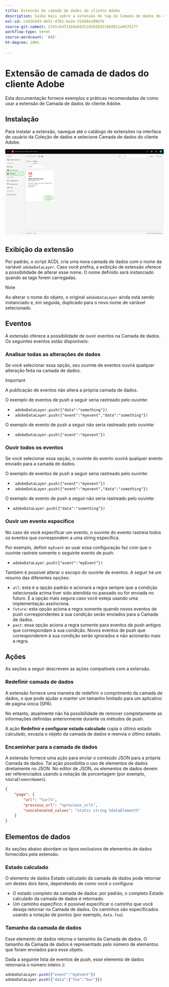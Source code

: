 ```yaml
---
title: Extensão de camada de dados do cliente Adobe
description: Saiba mais sobre a extensão de tag da Camada de dados do cliente do Adobe na Adobe Experience Platform.
exl-id: c4d1b4d3-4b51-4701-be2e-31b08e109bf6
source-git-commit: 27e5c64f31b9a68252d262b531660811a0576177
workflow-type: tm+mt
source-wordcount: '643'
ht-degree: 100%

---
```


# Extensão de camada de dados do cliente Adobe

Esta documentação fornece exemplos e práticas recomendadas de como usar a extensão de Camada de dados do cliente Adobe.

<!-- (Missing document?)
If you would like to have more details on development consideration, [please reach this page](./dev.md). -->

## Instalação

Para instalar a extensão, navegue até o catálogo de extensões na interface de usuário da Coleção de dados e selecione Camada de dados do cliente Adobe.

![Visualização da extensão ACDL no catálogo](./images/catalog.png)

<!-- (GitHub link?)
There is also the possibility to fork this project. You can download this github project, realize the change that you deem required for your specific use-case and re-upload it on your Organization as a private extension.
This installation will not be supported on our end.<br>
>[!NOTE]
>
> _Consider renaming the extension name in the extension.json file_ -->

## Exibição da extensão

Por padrão, o script ACDL cria uma nova camada de dados com o nome da variável `adobeDataLayer`. Caso você prefira, a exibição de extensão oferece a possibilidade de alterar esse nome. O nome definido será instanciado quando as tags forem carregadas.

>[!NOTE]
>
>Ao alterar o nome do objeto, o original `adobeDataLayer` ainda está sendo instanciado e, em seguida, duplicado para o novo nome de variável selecionado.

## Eventos

A extensão oferece a possibilidade de ouvir eventos na Camada de dados. Os seguintes eventos estão disponíveis:

### Analisar todas as alterações de dados

Se você selecionar essa opção, seu ouvinte de eventos ouvirá qualquer alteração feita na camada de dados.

>[!IMPORTANT]
>
>A publicação de eventos não altera a própria camada de dados.

O exemplo de eventos de push a seguir seria rastreado pelo ouvinte:

* ` adobeDataLayer.push({"data":"something"})`
* ` adobeDataLayer.push({"event":"myevent","data":"something"})`

O exemplo de evento de push a seguir não seria rastreado pelo ouvinte:

* ` adobeDataLayer.push({"event":"myevent"})`

### Ouvir todos os eventos

Se você selecionar essa opção, o ouvinte do evento ouvirá qualquer evento enviado para a camada de dados.

O exemplo de eventos de push a seguir seria rastreado pelo ouvinte:

* ` adobeDataLayer.push({"event":"myevent"})`
* ` adobeDataLayer.push({"event":"myevent","data":"something"})`

O exemplo de evento de push a seguir não seria rastreado pelo ouvinte:

* ` adobeDataLayer.push({"data":"something"}) `

### Ouvir um evento específico

No caso de você especificar um evento, o ouvinte do evento rastreia todos os eventos que correspondem a uma string específica.

Por exemplo, definir `myEvent` ao usar essa configuração faz com que o ouvinte rastreie somente o seguinte evento de push:

* `adobeDataLayer.push({"event":"myEvent"})`

Também é possível alterar o escopo do ouvinte de eventos. A seguir há um resumo das diferentes opções:

* `all`: esta é a opção padrão e acionará a regra sempre que a condição selecionada acima tiver sido atendida no passado ou for enviada no futuro. É a opção mais segura caso você esteja usando uma implementação assíncrona.
* `future`: esta opção aciona a regra somente quando novos eventos de push correspondentes à sua condição serão enviados para a Camada de dados.
* `past`: essa opção aciona a regra somente para eventos de push antigos que correspondam à sua condição. Novos eventos de push que corresponderem à sua condição serão ignorados e não acionarão mais a regra.

## Ações

As seções a seguir descrevem as ações compatíveis com a extensão.

### Redefinir camada de dados

A extensão fornece uma maneira de redefinir o comprimento da camada de dados, o que pode ajudar a manter um tamanho limitado para um aplicativo de página única (SPA).

No entanto, atualmente não há possibilidade de remover completamente as informações definidas anteriormente durante os métodos de push.

A ação **Redefinir e configurar estado calculado** copia o último estado calculado, esvazia o objeto da camada de dados e reenvia o último estado.

### Encaminhar para a camada de dados

A extensão fornece uma ação para enviar o conteúdo JSON para a própria Camada de dados. Tal ação possibilita o uso de elementos de dados diretamente no JSON. No editor de JSON, os elementos de dados devem ser referenciados usando a notação de porcentagem (por exemplo, `%dataElementName%`).

```json
{
    "page": {
        "url": "%url%",
        "previous_url": "%previous_url%",
        "concatenated_values": "static string %dataElement%"
    }
}
```

## Elementos de dados

As seções abaixo abordam os tipos exclusivos de elementos de dados fornecidos pela extensão.

### Estado calculado

O elemento de dados Estado calculado da camada de dados pode retornar um destes dois itens, dependendo de como você o configura:

* O estado completo da camada de dados: por padrão, o completo Estado calculado da camada de dados é retornado.
* Um caminho específico: é possível especificar o caminho que você deseja retornar na Camada de dados. Os caminhos são especificados usando a notação de pontos (por exemplo, `data.foo`).

### Tamanho da camada de dados

Esse elemento de dados retorna o tamanho da Camada de dados. O tamanho da Camada de dados é representado pelo número de elementos que foram enviados para esse objeto.

Dada a seguinte lista de eventos de push, esse elemento de dados retornaria o número inteiro `2`:

```js
adobeDataLayer.push({"event":"myEvent"})
adobeDataLayer.push({"data":{"foo":"bar"}})
```
